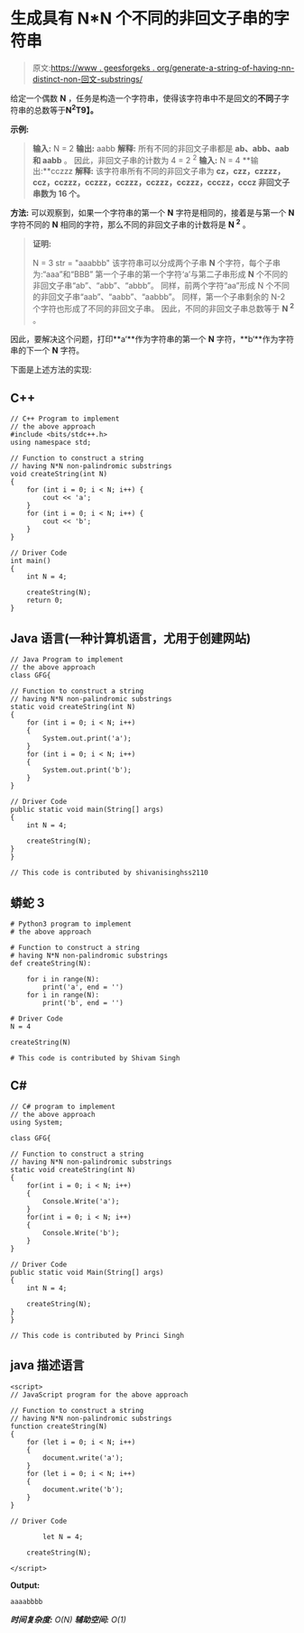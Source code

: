 # 生成具有 N*N 个不同的非回文子串的字符串

> 原文:[https://www . geesforgeks . org/generate-a-string-of-having-nn-distinct-non-回文-substrings/](https://www.geeksforgeeks.org/generate-a-string-of-having-nn-distinct-non-palindromic-substrings/)

给定一个偶数 **N** ，任务是构造一个字符串，使得该字符串中不是回文的**不同**子字符串的总数等于**N<sup>2</sup>T9】。**

**示例:**

> **输入:** N = 2
> **输出:** aabb
> **解释:**
> 所有不同的非回文子串都是 **ab、abb、aab 和 aabb** 。
> 因此，非回文子串的计数为 4 = 2 <sup>2</sup>
> **输入:** N = 4
> **输出:**cczzz
> **解释:**
> 该字符串所有不同的非回文子串为 **cz，czz，czzzz，ccz，cczzz，cczzz，cczzz，cczzz，cczzz，ccczz，cccz
> 非回文子串数为 16 个。**

**方法:**
可以观察到，如果一个字符串的第一个 **N** 字符是相同的，接着是与第一个 **N** 字符不同的 **N** 相同的字符，那么不同的非回文子串的计数将是 **N <sup>2</sup>** 。

> **证明:**
> 
> N = 3
> str = "aaabbb"
> 该字符串可以分成两个子串 **N** 个字符，每个子串为:“aaa”和“BBB”
> 第一个子串的第一个字符‘a’与第二子串形成 **N** 个不同的非回文子串“ab”、“abb”、“abbb”。
> 同样，前两个字符“aa”形成 N 个不同的非回文子串“aab”、“aabb”、“aabbb”。
> 同样，第一个子串剩余的 N-2 个字符也形成了不同的非回文子串。
> 因此，不同的非回文子串总数等于 **N <sup>2</sup>** 。

因此，要解决这个问题，打印**a‘**作为字符串的第一个 **N** 字符，**b‘**作为字符串的下一个 **N** 字符。

下面是上述方法的实现:

## C++

```
// C++ Program to implement
// the above approach
#include <bits/stdc++.h>
using namespace std;

// Function to construct a string
// having N*N non-palindromic substrings
void createString(int N)
{
    for (int i = 0; i < N; i++) {
        cout << 'a';
    }
    for (int i = 0; i < N; i++) {
        cout << 'b';
    }
}

// Driver Code
int main()
{
    int N = 4;

    createString(N);
    return 0;
}
```

## Java 语言(一种计算机语言，尤用于创建网站)

```
// Java Program to implement
// the above approach
class GFG{

// Function to construct a string
// having N*N non-palindromic substrings
static void createString(int N)
{
    for (int i = 0; i < N; i++)
    {
        System.out.print('a');
    }
    for (int i = 0; i < N; i++)
    {
        System.out.print('b');
    }
}

// Driver Code
public static void main(String[] args)
{
    int N = 4;

    createString(N);
}
}

// This code is contributed by shivanisinghss2110
```

## 蟒蛇 3

```
# Python3 program to implement
# the above approach

# Function to construct a string
# having N*N non-palindromic substrings
def createString(N):

    for i in range(N):
        print('a', end = '')
    for i in range(N):
        print('b', end = '')

# Driver Code
N = 4

createString(N)

# This code is contributed by Shivam Singh
```

## C#

```
// C# program to implement
// the above approach
using System;

class GFG{

// Function to construct a string
// having N*N non-palindromic substrings
static void createString(int N)
{
    for(int i = 0; i < N; i++)
    {
        Console.Write('a');
    }
    for(int i = 0; i < N; i++)
    {
        Console.Write('b');
    }
}

// Driver Code
public static void Main(String[] args)
{
    int N = 4;

    createString(N);
}
}

// This code is contributed by Princi Singh
```

## java 描述语言

```
<script>
// JavaScript program for the above approach

// Function to construct a string
// having N*N non-palindromic substrings
function createString(N)
{
    for (let i = 0; i < N; i++)
    {
        document.write('a');
    }
    for (let i = 0; i < N; i++)
    {
        document.write('b');
    }
}

// Driver Code

        let N = 4;

    createString(N);

</script>
```

**Output:** 

```
aaaabbbb
```

***时间复杂度:** O(N)*
***辅助空间:** O(1)*